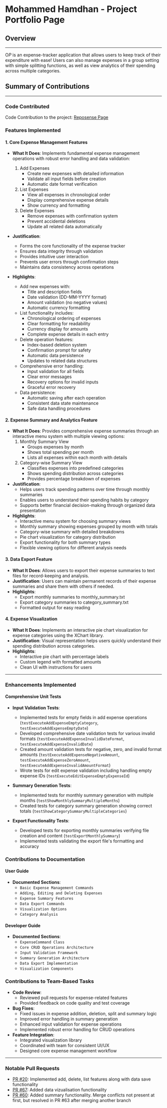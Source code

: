 # Mohammed Hamdhan - Project Portfolio Page

## Overview

---

O$P$ is an expense-tracker application that allows users to keep track of their expenditure with ease! Users can also manage expenses in a group setting with simple splitting functions, as well as view analytics of their spending across multiple categories.

## Summary of Contributions

---

### Code Contributed

Code Contribution to the project: [Reposense Page](https://nus-cs2113-ay2425s2.github.io/tp-dashboard/?search=&sort=groupTitle&sortWithin=title&timeframe=commit&mergegroup=&groupSelect=groupByRepos&breakdown=true&checkedFileTypes=docs~functional-code~test-code~other&since=2025-02-21&tabOpen=true&tabType=authorship&tabAuthor=mohammedhamdhan&tabRepo=AY2425S2-CS2113-F11-2%2Ftp%5Bmaster%5D&authorshipIsMergeGroup=false&authorshipFileTypes=docs~functional-code~test-code~other&authorshipIsBinaryFileTypeChecked=false&authorshipIsIgnoredFilesChecked=false)

### Features Implemented

#### 1. Core Expense Management Features

- **What It Does**: Implements fundamental expense management operations with robust error handling and data validation:

  1. Add Expenses
     - Create new expenses with detailed information
     - Validate all input fields before creation
     - Automatic date format verification
  2. List Expenses
     - View all expenses in chronological order
     - Display comprehensive expense details
     - Show currency and formatting
  3. Delete Expenses
     - Remove expenses with confirmation system
     - Prevent accidental deletions
     - Update all related data automatically

- **Justification**:

  - Forms the core functionality of the expense tracker
  - Ensures data integrity through validation
  - Provides intuitive user interaction
  - Prevents user errors through confirmation steps
  - Maintains data consistency across operations

- **Highlights**:
  - Add new expenses with:
    - Title and description fields
    - Date validation (DD-MM-YYYY format)
    - Amount validation (no negative values)
    - Automatic currency formatting
  - List functionality includes:
    - Chronological ordering of expenses
    - Clear formatting for readability
    - Currency display for amounts
    - Complete expense details in each entry
  - Delete operation features:
    - Index-based deletion system
    - Confirmation prompt for safety
    - Automatic data persistence
    - Updates to related data structures
  - Comprehensive error handling:
    - Input validation for all fields
    - Clear error messages
    - Recovery options for invalid inputs
    - Graceful error recovery
  - Data persistence:
    - Automatic saving after each operation
    - Consistent data state maintenance
    - Safe data handling procedures

#### 2. Expense Summary and Analytics Feature

- **What It Does**: Provides comprehensive expense summaries through an interactive menu system with multiple viewing options:
  1. Monthly Summary View
     - Groups expenses by month
     - Shows total spending per month
     - Lists all expenses within each month with details
  2. Category-wise Summary View
     - Classifies expenses into predefined categories
     - Shows spending distribution across categories
     - Provides percentage breakdown of expenses
- **Justification**:
  - Helps users track spending patterns over time through monthly summaries
  - Enables users to understand their spending habits by category
  - Supports better financial decision-making through organized data presentation
- **Highlights**:
  - Interactive menu system for choosing summary views
  - Monthly summary showing expenses grouped by month with totals
  - Category-wise summary with detailed breakdowns
  - Pie chart visualization for category distribution
  - Export functionality for both summary types
  - Flexible viewing options for different analysis needs

#### 3. Data Export Feature

- **What It Does**: Allows users to export their expense summaries to text files for record-keeping and analysis.
- **Justification**: Users can maintain permanent records of their expense summaries and share them with others if needed.
- **Highlights**:
  - Export monthly summaries to monthly_summary.txt
  - Export category summaries to category_summary.txt
  - Formatted output for easy reading

#### 4. Expense Visualization

- **What It Does**: Implements an interactive pie chart visualization for expense categories using the XChart library.
- **Justification**: Visual representation helps users quickly understand their spending distribution across categories.
- **Highlights**:
  - Interactive pie chart with percentage labels
  - Custom legend with formatted amounts
  - Clean UI with instructions for users

---

### Enhancements Implemented

#### Comprehensive Unit Tests

- **Input Validation Tests**:

  - Implemented tests for empty fields in add expense operations (`testExecuteAddExpenseEmptyCategory`, `testExecuteAddExpenseEmptyDate`)
  - Developed comprehensive date validation tests for various invalid formats (`testExecuteAddExpenseInvalidDateFormat`, `testExecuteAddExpenseInvalidDate`)
  - Created amount validation tests for negative, zero, and invalid format amounts (`testExecuteAddExpenseNegativeAmount`, `testExecuteAddExpenseZeroAmount`, `testExecuteAddExpenseInvalidAmountFormat`)
  - Wrote tests for edit expense validation including handling empty expense IDs (`testExecuteEditExpenseEmptyExpenseId`)

- **Summary Generation Tests**:

  - Implemented tests for monthly summary generation with multiple months (`testShowMonthlySummaryMultipleMonths`)
  - Created tests for category summary generation showing correct totals (`testShowCategorySummaryMultipleCategories`)

- **Export Functionality Tests**:
  - Developed tests for exporting monthly summaries verifying file creation and content (`testExportMonthlySummary`)
  - Implemented tests validating the export file's formatting and accuracy

### Contributions to Documentation

#### User Guide

- **Documented Sections**:
  - `Basic Expense Management Commands`
  - `Adding, Editing and Deleting Expenses`
  - `Expense Summary Features`
  - `Data Export Commands`
  - `Visualization Options`
  - `Category Analysis`

#### Developer Guide

- **Documented Sections**:
  - `ExpenseCommand Class`
  - `Core CRUD Operations Architecture`
  - `Input Validation Framework`
  - `Summary Generation Architecture`
  - `Data Export Implementation`
  - `Visualization Components`

### Contributions to Team-Based Tasks

- **Code Review**:
  - Reviewed pull requests for expense-related features
  - Provided feedback on code quality and test coverage
- **Bug Fixes**:
  - Fixed issues in expense addition, deletion, split and summary logic
  - Improved error handling in summary generation
  - Enhanced input validation for expense operations
  - Implemented robust error handling for CRUD operations
- **Feature Integration**:
  - Integrated visualization library
  - Coordinated with team for consistent UI/UX
  - Designed core expense management workflow

---

### Notable Pull Requests

- [PR #20](https://github.com/AY2425S2-CS2113-F11-2/tp/pull/20): Implemented add, delete, list features along with data save functionality
- [PR #67](https://github.com/AY2425S2-CS2113-F11-2/tp/pull/67): Added data vizualisation functionality
- [PR #60](https://github.com/AY2425S2-CS2113-F11-2/tp/pull/60): Added summary functionality. Merge conflicts not present at first, but resolved in PR #63 after merging another branch
